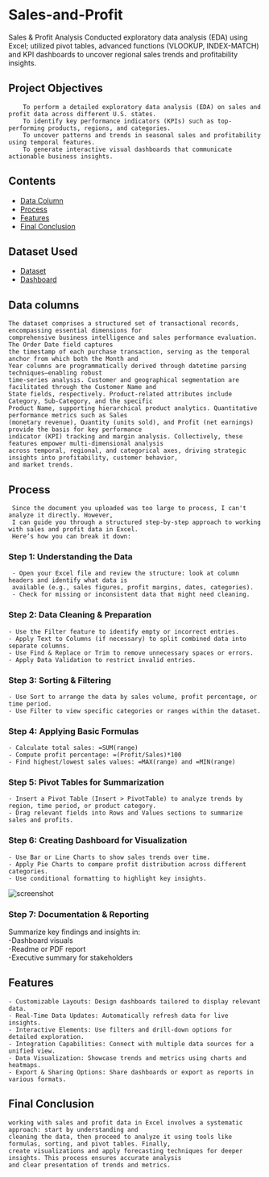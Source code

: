 # Sales-and-Profit
Sales &amp; Profit Analysis Conducted exploratory data analysis (EDA) using Excel; utilized pivot tables, advanced functions (VLOOKUP, INDEX-MATCH) and KPI dashboards to uncover regional sales trends and profitability insights.
## Project Objectives
        To perform a detailed exploratory data analysis (EDA) on sales and profit data across different U.S. states.
        To identify key performance indicators (KPIs) such as top-performing products, regions, and categories.
        To uncover patterns and trends in seasonal sales and profitability using temporal features.
        To generate interactive visual dashboards that communicate actionable business insights.

## Contents
- <a  href="https://github.com/hariharanr8/Sales-and-Profit?tab=readme-ov-file#data-columns">Data Column</a>
- <a  href="https://github.com/hariharanr8/Sales-and-Profit?tab=readme-ov-file#Process">Process</a>
- <a  href="https://github.com/hariharanr8/Sales-and-Profit?tab=readme-ov-file#Features">Features</a>
- <a  href="https://github.com/hariharanr8/Sales-and-Profit?tab=readme-ov-file#Final-Conclusion">Final Conclusion</a>

## Dataset Used
  - <a href="https://github.com/hariharanr8/Sales-and-Profit/blob/main/project2(Sales%20and%20Profit%20Data)data.xlsx">Dataset</a>
  - <a href="https://github.com/hariharanr8/Sales-and-Profit/blob/main/project2(Sales%20and%20Profit%20Data).xlsx">Dashboard</a>
  
## Data columns
    The dataset comprises a structured set of transactional records, encompassing essential dimensions for 
    comprehensive business intelligence and sales performance evaluation. The Order Date field captures 
    the timestamp of each purchase transaction, serving as the temporal anchor from which both the Month and
    Year columns are programmatically derived through datetime parsing techniques—enabling robust 
    time-series analysis. Customer and geographical segmentation are facilitated through the Customer Name and 
    State fields, respectively. Product-related attributes include Category, Sub-Category, and the specific 
    Product Name, supporting hierarchical product analytics. Quantitative performance metrics such as Sales 
    (monetary revenue), Quantity (units sold), and Profit (net earnings) provide the basis for key performance 
    indicator (KPI) tracking and margin analysis. Collectively, these features empower multi-dimensional analysis 
    across temporal, regional, and categorical axes, driving strategic insights into profitability, customer behavior, 
    and market trends.
## Process
     Since the document you uploaded was too large to process, I can't analyze it directly. However, 
     I can guide you through a structured step-by-step approach to working with sales and profit data in Excel. 
     Here’s how you can break it down:
### Step 1: Understanding the Data
     - Open your Excel file and review the structure: look at column headers and identify what data is 
     available (e.g., sales figures, profit margins, dates, categories).
     - Check for missing or inconsistent data that might need cleaning.

### Step 2: Data Cleaning & Preparation
    - Use the Filter feature to identify empty or incorrect entries.
    - Apply Text to Columns (if necessary) to split combined data into separate columns.
    - Use Find & Replace or Trim to remove unnecessary spaces or errors.
    - Apply Data Validation to restrict invalid entries.

### Step 3: Sorting & Filtering
    - Use Sort to arrange the data by sales volume, profit percentage, or time period.
    - Use Filter to view specific categories or ranges within the dataset.

### Step 4: Applying Basic Formulas
    - Calculate total sales: =SUM(range)
    - Compute profit percentage: =(Profit/Sales)*100
    - Find highest/lowest sales values: =MAX(range) and =MIN(range)

### Step 5: Pivot Tables for Summarization
    - Insert a Pivot Table (Insert > PivotTable) to analyze trends by region, time period, or product category.
    - Drag relevant fields into Rows and Values sections to summarize sales and profits.

### Step 6: Creating Dashboard for Visualization
    - Use Bar or Line Charts to show sales trends over time.
    - Apply Pie Charts to compare profit distribution across different categories.
    - Use conditional formatting to highlight key insights.
![screenshot](https://github.com/user-attachments/assets/bcd9284b-6b14-4049-808a-2812d544291e)

### Step 7: Documentation & Reporting
Summarize key findings and insights in:</br>
    -Dashboard visuals</br>
    -Readme or PDF report</br>
    -Executive summary for stakeholders</br>

## Features
    - Customizable Layouts: Design dashboards tailored to display relevant data.
    - Real-Time Data Updates: Automatically refresh data for live insights.
    - Interactive Elements: Use filters and drill-down options for detailed exploration.
    - Integration Capabilities: Connect with multiple data sources for a unified view.
    - Data Visualization: Showcase trends and metrics using charts and heatmaps.
    - Export & Sharing Options: Share dashboards or export as reports in various formats.

## Final Conclusion
    working with sales and profit data in Excel involves a systematic approach: start by understanding and
    cleaning the data, then proceed to analyze it using tools like formulas, sorting, and pivot tables. Finally, 
    create visualizations and apply forecasting techniques for deeper insights. This process ensures accurate analysis
    and clear presentation of trends and metrics.



